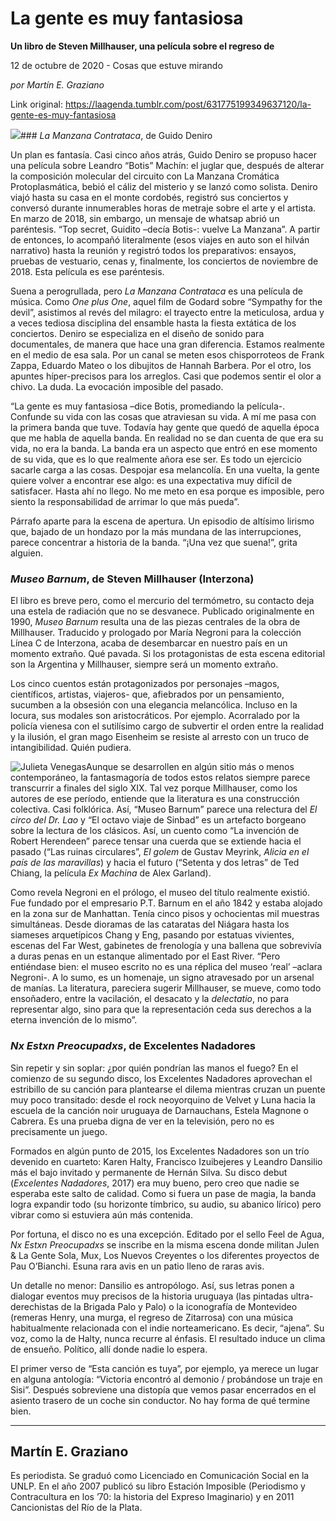 # La gente es muy fantasiosa

**Un libro de Steven Millhauser, una película sobre el regreso de**

12 de octubre de 2020 - Cosas que estuve mirando

_por Martín E. Graziano_

Link original: https://laagenda.tumblr.com/post/631775199349637120/la-gente-es-muy-fantasiosa

![](https://64.media.tumblr.com/6e9de5482d41e3e0879c8ff0f310b270/46039ee36592c327-7d/s500x750/2313d34cb1c6df4546426a306ed56fc3b5b6f631.jpg)### *La Manzana Contrataca*, de Guido Deniro

  


Un plan es fantasía. Casi cinco años atrás, Guido Deniro se propuso hacer una película sobre Leandro “Botis” Machín: el juglar que, después de alterar la composición molecular del circuito con La Manzana Cromática Protoplasmática, bebió el cáliz del misterio y se lanzó como solista. Deniro viajó hasta su casa en el monte cordobés, registró sus conciertos y conversó durante innumerables horas de metraje sobre el arte y el artista. En marzo de 2018, sin embargo, un mensaje de whatsap abrió un paréntesis. “Top secret, Guidito –decía Botis-: vuelve La Manzana”.  A partir de entonces, lo acompañó literalmente (esos viajes en auto son el hilván narrativo) hasta la reunión y registró todos los preparativos: ensayos, pruebas de vestuario, cenas y, finalmente, los conciertos de noviembre de 2018. Esta película es ese paréntesis.

Suena a perogrullada, pero *La Manzana Contrataca* es una película de música. Como *One plus One*, aquel film de Godard sobre “Sympathy for the devil”, asistimos al revés del milagro: el trayecto entre la meticulosa, ardua y a veces tediosa disciplina del ensamble hasta la fiesta extática de los conciertos. Deniro se especializa en el diseño de sonido para documentales, de manera que hace una gran diferencia. Estamos realmente en el medio de esa sala. Por un canal se meten esos chisporroteos de Frank Zappa, Eduardo Mateo o los dibujitos de Hannah Barbera. Por el otro, los apuntes híper-precisos para los arreglos. Casi que podemos sentir el olor a chivo. La duda. La evocación imposible del pasado.   


“La gente es muy fantasiosa –dice Botis, promediando la película-. Confunde su vida con las cosas que atraviesan su vida. A mí me pasa con la primera banda que tuve. Todavía hay gente que quedó de aquella época que me habla de aquella banda. En realidad no se dan cuenta de que era su vida, no era la banda. La banda era un aspecto que entró en ese momento de su vida, que es lo que realmente añora ese ser. Es todo un ejercicio sacarle carga a las cosas. Despojar esa melancolía. En una vuelta, la gente quiere volver a encontrar ese algo: es una expectativa muy difícil de satisfacer. Hasta ahí no llego. No me meto en esa porque es imposible, pero siento la responsabilidad de arrimar lo que más pueda”.

Párrafo aparte para la escena de apertura. Un episodio de altísimo lirismo que, bajado de un hondazo por la más mundana de las interrupciones, parece concentrar a historia de la banda. “¡Una vez que suena!”, grita alguien.

  


### *Museo Barnum*, de Steven Millhauser (Interzona)

  


El libro es breve pero, como el mercurio del termómetro, su contacto deja una estela de radiación que no se desvanece. Publicado originalmente en 1990, *Museo Barnum* resulta una de las piezas centrales de la obra de Millhauser. Traducido y prologado por María Negroni para la colección Línea C de Interzona, acaba de desembarcar en nuestro país en un momento extraño. Qué pavada. Si los protagonistas de esta escena editorial son la Argentina y Millhauser, siempre será un momento extraño.  

Los cinco cuentos están protagonizados por personajes –magos, científicos, artistas, viajeros- que, afiebrados por un pensamiento, sucumben a la obsesión con una elegancia melancólica. Incluso en la locura, sus modales son aristocráticos. Por ejemplo. Acorralado por la policía vienesa con el sutilísimo cargo de subvertir el orden entre la realidad y la ilusión, el gran mago Eisenheim se resiste al arresto con un truco de intangibilidad. Quién pudiera.

![Julieta Venegas](https://64.media.tumblr.com/117383ed2f129c5f4eaa57688040d9b7/46039ee36592c327-ab/s250x400/cbbd7cc774dff7e6f25104ec16ef705662851611.jpg)Aunque se desarrollen en algún sitio más o menos contemporáneo, la fantasmagoría de todos estos relatos siempre parece transcurrir a finales del siglo XIX. Tal vez porque Millhauser, como los autores de ese período, entiende que la literatura es una construcción colectiva. Casi folklórica. Así, “Museo Barnum” parece una relectura del *El circo del Dr. Lao* y “El octavo viaje de Sinbad” es un artefacto borgeano sobre la lectura de los clásicos. Así, un cuento como “La invención de Robert Herendeen” parece tensar una cuerda que se extiende hacia el pasado (“Las ruinas circulares”, *El golem* de Gustav Meyrink, *Alicia en el país de las maravillas*) y hacia el futuro (“Setenta y dos letras” de Ted Chiang, la película *Ex Machina* de Alex Garland). 

Como revela Negroni en el prólogo, el museo del título realmente existió. Fue fundado por el empresario P.T. Barnum en el año 1842 y estaba alojado en la zona sur de Manhattan. Tenía cinco pisos y ochocientas mil muestras simultáneas. Desde dioramas de las cataratas del Niágara hasta los siameses arquetípicos Chang y Eng, pasando por estatuas vivientes, escenas del Far West, gabinetes de frenología y una ballena que sobrevivía a duras penas en un estanque alimentado por el East River. “Pero entiéndase bien: el museo escrito no es una réplica del museo ‘real’ –aclara Negroni-. A lo sumo, es un homenaje, un signo atravesado por un arsenal de manías. La literatura, pareciera sugerir Millhauser, se mueve, como todo ensoñadero, entre la vacilación, el desacato y la *delectatio*, no para representar algo, sino para que la representación ceda sus derechos a la eterna invención de lo mismo”.

  


### *Nx Estxn Preocupadxs*, de Excelentes Nadadores

  


Sin repetir y sin soplar: ¿por quién pondrían las manos el fuego? En el comienzo de su segundo disco, los Excelentes Nadadores aprovechan el estribillo de su canción para plantearse el dilema mientras cruzan un puente muy poco transitado: desde el rock neoyorquino de Velvet y Luna hacia la escuela de la canción noir uruguaya de Darnauchans, Estela Magnone o Cabrera. Es una prueba digna de ver en la televisión, pero no es precisamente un juego.

Formados en algún punto de 2015, los Excelentes Nadadores son un trío devenido en cuarteto: Karen Halty, Francisco Izuibejeres y Leandro Dansilio más el bajo invitado y permanente de Hernán Silva. Su disco debut (*Excelentes Nadadores*, 2017) era muy bueno, pero creo que nadie se esperaba este salto de calidad. Como si fuera un pase de magia, la banda logra expandir todo (su horizonte tímbrico, su audio, su abanico lírico) pero vibrar como si estuviera aún más contenida. 

Por fortuna, el disco no es una excepción. Editado por el sello Feel de Agua, *Nx Estxn Preocupadxs* se inscribe en la misma escena donde militan Julen & La Gente Sola, Mux, Los Nuevos Creyentes o los diferentes proyectos de Pau O’Bianchi. Esuna rara avis en un patio lleno de raras avis.

Un detalle no menor: Dansilio es antropólogo. Así, sus letras ponen a dialogar eventos muy precisos de la historia uruguaya (las pintadas ultra-derechistas de la Brigada Palo y Palo) o la iconografía de Montevideo (remeras Henry, una murga, el regreso de Zitarrosa) con una música habitualmente relacionada con el indie norteamericano. Es decir, “ajena”. Su voz, como la de Halty, nunca recurre al énfasis. El resultado induce un clima de ensueño. Político, allí donde nadie lo espera. 

El primer verso de “Esta canción es tuya”, por ejemplo, ya merece un lugar en alguna antología: “Victoria encontró al demonio / probándose un traje en Sisi”. Después sobreviene una distopía que vemos pasar encerrados en el asiento trasero de un coche sin conductor. No hay forma de qué termine bien. 



---

 Martín E. Graziano
-------------------

 Es periodista. Se graduó como Licenciado en Comunicación Social en la UNLP. En el año 2007 publicó su libro Estación Imposible (Periodismo y Contracultura en los ’70: la historia del Expreso Imaginario) y en 2011 Cancionistas del Río de la Plata.

 


